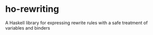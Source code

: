# ho-rewriting
A Haskell library for expressing rewrite rules with a safe treatment of variables and binders

